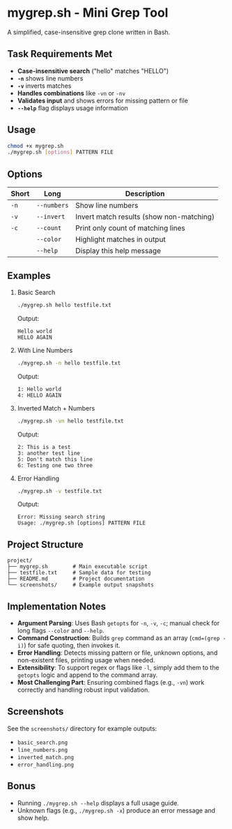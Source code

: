 # mygrep.sh - Mini Grep Tool

A simplified, case-insensitive grep clone written in Bash.

## Task Requirements Met
- **Case-insensitive search** ("hello" matches "HELLO")
- **`-n`** shows line numbers
- **`-v`** inverts matches
- **Handles combinations** like `-vn` or `-nv`
- **Validates input** and shows errors for missing pattern or file
- **`--help`** flag displays usage information

## Usage
```bash
chmod +x mygrep.sh
./mygrep.sh [options] PATTERN FILE
```

## Options
| Short | Long         | Description                              |
|-------|--------------|------------------------------------------|
| `-n`  | `--numbers`  | Show line numbers                        |
| `-v`  | `--invert`   | Invert match results (show non-matching) |
| `-c`  | `--count`    | Print only count of matching lines       |
|       | `--color`    | Highlight matches in output              |
|       | `--help`     | Display this help message                |

## Examples
1. Basic Search
   ```bash
   ./mygrep.sh hello testfile.txt
   ```
   Output:
   ```
   Hello world
   HELLO AGAIN
   ```

2. With Line Numbers
   ```bash
   ./mygrep.sh -n hello testfile.txt
   ```
   Output:
   ```
   1: Hello world
   4: HELLO AGAIN
   ```

3. Inverted Match + Numbers
   ```bash
   ./mygrep.sh -vn hello testfile.txt
   ```
   Output:
   ```
   2: This is a test
   3: another test line
   5: Don't match this line
   6: Testing one two three
   ```

4. Error Handling
   ```bash
   ./mygrep.sh -v testfile.txt
   ```
   Output:
   ```
   Error: Missing search string
   Usage: ./mygrep.sh [options] PATTERN FILE
   ```

## Project Structure
```
project/
├── mygrep.sh        # Main executable script
├── testfile.txt     # Sample data for testing
├── README.md        # Project documentation
└── screenshots/     # Example output snapshots
```

## Implementation Notes
- **Argument Parsing**: Uses Bash `getopts` for `-n`, `-v`, `-c`; manual check for long flags `--color` and `--help`.
- **Command Construction**: Builds `grep` command as an array (`cmd=(grep -i)`) for safe quoting, then invokes it.
- **Error Handling**: Detects missing pattern or file, unknown options, and non-existent files, printing usage when needed.
- **Extensibility**: To support regex or flags like `-l`, simply add them to the `getopts` logic and append to the command array.
- **Most Challenging Part**: Ensuring combined flags (e.g., `-vn`) work correctly and handling robust input validation.

## Screenshots
See the `screenshots/` directory for example outputs:
- `basic_search.png`
- `line_numbers.png`
- `inverted_match.png`
- `error_handling.png`

## Bonus
- Running `./mygrep.sh --help` displays a full usage guide.
- Unknown flags (e.g., `./mygrep.sh -x`) produce an error message and show help.


